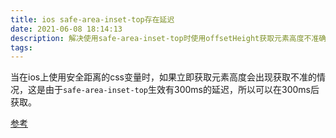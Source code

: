 ```yaml
---
title: ios safe-area-inset-top存在延迟
date: 2021-06-08 18:14:13
description: 解决使用safe-area-inset-top时使用offsetHeight获取元素高度不准确问题
tags:
---
```


当在ios上使用安全距离的css变量时，如果立即获取元素高度会出现获取不准的情况，这是由于`safe-area-inset-top`生效有300ms的延迟，所以可以在300ms后获取。

[参考](https://www.gitmemory.com/issue/ionic-team/capacitor/2920/628468829)
